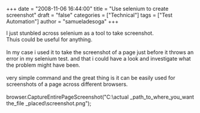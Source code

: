 +++
date = "2008-11-06 16:44:00"
title = "Use selenium to create screenshot"
draft = "false"
categories = ["Technical"]
tags = ["Test Automation"]
author = "samueladesoga"
+++

I just stunbled across selenium as a tool to take screenshot.<br />Thuis could be useful for anything.<br /><br />In my case i used it to take the screenshot of a page just before it throws an error in my selenium test. and that i could have a look and investigate what the problem might have been.<br /><br />very simple command and the great thing is it can be easily used for screenshots of a page across different browsers.<br /><br />browser.CaptureEntirePageScreenshot("C:\\actual _path_to_where_you_want the_file _placed\\screenshot.png");

